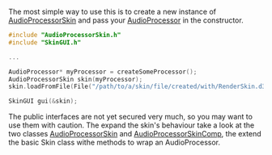 The most simple way to use this is to create a new instance of [AudioProcessorSkin](/dasdeck/RenderSkinLib/blob/master/Source/AudioProcessorSkin.h) and pass your [AudioProcessor](/julianstorer/JUCE/blob/master/modules/juce_audio_processors/processors/juce_AudioProcessor.h) in the constructor.

```c++
#include "AudioProcessorSkin.h"
#include "SkinGUI.h"

...

AudioProcessor* myProcessor = createSomeProcessor();
AudioProcessorSkin skin(myProcessor);
skin.loadFromFile(File("/path/to/a/skin/file/created/with/RenderSkin.d3ckskin"));

SkinGUI gui(&skin);


```

The public interfaces are not yet secured very much, so you may want to use them with caution.
The expand the skin's behaviour take a look at the two classes
[AudioProcessorSkin](/dasdeck/RenderSkinLib/blob/master/Source/AudioProcessorSkin.h)
and
[AudioProcessorSkinComp](/dasdeck/RenderSkinLib/blob/master/Source/AudioProcessorSkinComp.h),
the extend the basic Skin class withe methods to wrap an AudioProcessor.
